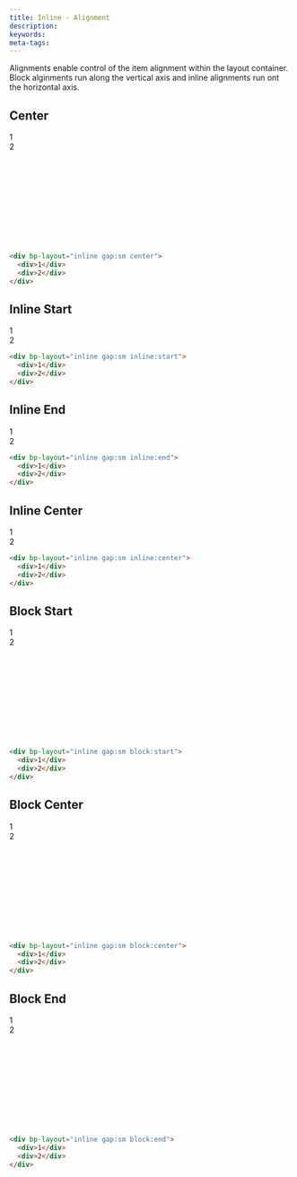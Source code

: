 ```yaml
---
title: Inline - Alignment
description: 
keywords:
meta-tags:
---
```


Alignments enable control of the item alignment within the layout container. Block alginments run along the vertical axis and inline alignments run ont the horizontal axis.

## Center

<div bp-layout="inline gap:sm center" style="min-height: 200px" demo>
  <div>1</div>
  <div>2</div>
</div>

```html
<div bp-layout="inline gap:sm center">
  <div>1</div>
  <div>2</div>
</div>
```

## Inline Start

<div bp-layout="inline gap:sm inline:start" demo>
  <div>1</div>
  <div>2</div>
</div>

```html
<div bp-layout="inline gap:sm inline:start">
  <div>1</div>
  <div>2</div>
</div>
```

## Inline End

<div bp-layout="inline gap:sm inline:end" demo>
  <div>1</div>
  <div>2</div>
</div>

```html
<div bp-layout="inline gap:sm inline:end">
  <div>1</div>
  <div>2</div>
</div>
```

## Inline Center

<div bp-layout="inline gap:sm inline:center" demo>
  <div>1</div>
  <div>2</div>
</div>

```html
<div bp-layout="inline gap:sm inline:center">
  <div>1</div>
  <div>2</div>
</div>
```

## Block Start

<div bp-layout="inline gap:sm block:start" style="height: 200px" demo>
  <div>1</div>
  <div>2</div>
</div>

```html
<div bp-layout="inline gap:sm block:start">
  <div>1</div>
  <div>2</div>
</div>
```

## Block Center

<div bp-layout="inline gap:sm block:center" style="height: 200px" demo>
  <div>1</div>
  <div>2</div>
</div>

```html
<div bp-layout="inline gap:sm block:center">
  <div>1</div>
  <div>2</div>
</div>
```

## Block End

<div bp-layout="inline gap:sm block:end" style="height: 200px" demo>
  <div>1</div>
  <div>2</div>
</div>

```html
<div bp-layout="inline gap:sm block:end">
  <div>1</div>
  <div>2</div>
</div>
```
